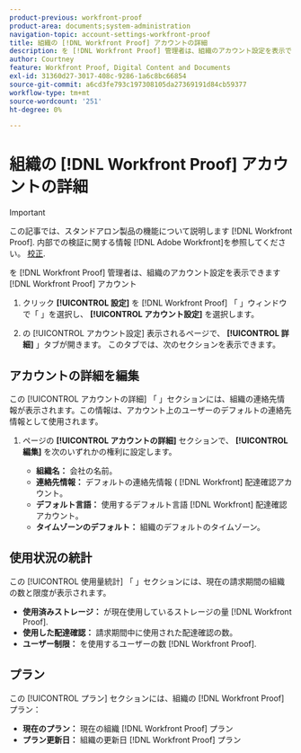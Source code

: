 ```yaml
---
product-previous: workfront-proof
product-area: documents;system-administration
navigation-topic: account-settings-workfront-proof
title: 組織の [!DNL Workfront Proof] アカウントの詳細
description: を [!DNL Workfront Proof] 管理者は、組織のアカウント設定を表示できます [!DNL Workfront Proof] アカウント
author: Courtney
feature: Workfront Proof, Digital Content and Documents
exl-id: 31360d27-3017-408c-9286-1a6c8bc66854
source-git-commit: a6cd3fe793c197308105da27369191d84cb59377
workflow-type: tm+mt
source-wordcount: '251'
ht-degree: 0%

---
```


# 組織の [!DNL Workfront Proof] アカウントの詳細

>[!IMPORTANT]
>
>この記事では、スタンドアロン製品の機能について説明します [!DNL Workfront Proof]. 内部での検証に関する情報 [!DNL Adobe Workfront]を参照してください。 [校正](../../../review-and-approve-work/proofing/proofing.md).

を [!DNL Workfront Proof] 管理者は、組織のアカウント設定を表示できます [!DNL Workfront Proof] アカウント

1. クリック **[!UICONTROL 設定]** を [!DNL Workfront Proof] 「 」ウィンドウで「 」を選択し、 **[!UICONTROL アカウント設定]** を選択します。

1. の [!UICONTROL アカウント設定] 表示されるページで、 **[!UICONTROL 詳細]** 」タブが開きます。
このタブでは、次のセクションを表示できます。

## アカウントの詳細を編集

この [!UICONTROL アカウントの詳細] 「 」セクションには、組織の連絡先情報が表示されます。この情報は、アカウント上のユーザーのデフォルトの連絡先情報として使用されます。

1. ページの **[!UICONTROL アカウントの詳細]** セクションで、 **[!UICONTROL 編集]** を次のいずれかの権利に設定します。

   * **組織名：** 会社の名前。
   * **連絡先情報：** デフォルトの連絡先情報 ( [!DNL Workfront] 配達確認アカウント。
   * **デフォルト言語：** 使用するデフォルト言語 [!DNL Workfront] 配達確認アカウント。
   * **タイムゾーンのデフォルト：** 組織のデフォルトのタイムゾーン。

## 使用状況の統計

この [!UICONTROL 使用量統計] 「 」セクションには、現在の請求期間の組織の数と限度が表示されます。

* **使用済みストレージ：** が現在使用しているストレージの量 [!DNL Workfront Proof].
* **使用した配達確認：** 請求期間中に使用された配達確認の数。
* **ユーザー制限：** を使用するユーザーの数 [!DNL Workfront Proof].

## プラン

この [!UICONTROL プラン] セクションには、組織の [!DNL Workfront Proof] プラン：

* **現在のプラン：** 現在の組織 [!DNL Workfront Proof] プラン
* **プラン更新日：** 組織の更新日 [!DNL Workfront Proof] プラン
